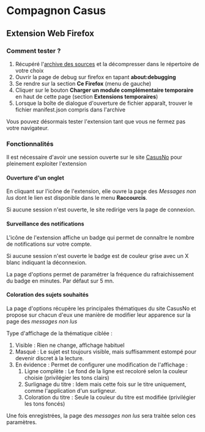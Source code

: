 # Compagnon Casus

## Extension Web Firefox

### Comment tester ?

1. Récupéré l'[archive des sources](https://github.com/Condutiarii/compagnon-casus/archive/refs/heads/master.zip) et la décompresser dans le répertoire de votre choix
2. Ouvrir la page de debug sur firefox en tapant **about:debugging**
3. Se rendre sur la section **Ce Firefox** (menu de gauche)
4. Cliquer sur le bouton **Charger un module complémentaire temporaire** en haut de cette page (section **Extensions temporaires**)
5. Lorsque la boîte de dialogue d'ouverture de fichier apparaît, trouver le fichier manifest.json compris dans l'archive

Vous pouvez désormais tester l'extension tant que vous ne fermez pas votre navigateur.

### Fonctionnalités

Il est nécessaire d'avoir une session ouverte sur le site [CasusNo](https://www.casusno.fr/) pour pleinement exploiter l'extension

#### Ouverture d'un onglet

En cliquant sur l'icône de l'extension, elle ouvre la page des *Messages non lus* dont le lien est disponible dans le menu **Raccourcis**.

Si aucune session n'est ouverte, le site redirige vers la page de connexion.

#### Surveillance des notifications

L'icône de l'extension affiche un badge qui permet de connaître le nombre de notifications sur votre compte.

Si aucune session n'est ouverte le badge est de couleur grise avec un X blanc indiquant la déconnexion.

La page d'options permet de paramétrer la fréquence du rafraichissement du badge en minutes. Par défaut sur 5 mn.

#### Coloration des sujets souhaités

La page d'options récupère les principales thématiques du site CasusNo et propose sur chacun d'eux une manière de modifier leur apparence sur la page des *messages non lus*

Type d'affichage de la thématique ciblée :

1. Visible : Rien ne change, affichage habituel
2. Masqué : Le sujet est toujours visible, mais suffisamment estompé pour devenir discret à la lecture.
3. En évidence : Permet de configurer une modification de l'affichage :
   1. Ligne complète : Le fond de la ligne est recoloré selon la couleur choisie (privilégier les tons clairs)
   2. Surlignage du titre : Idem mais cette fois sur le titre uniquement, comme l'application d'un surligneur.
   3. Coloration du titre : Seule la couleur du titre est modifiée (privilégier les tons foncés)

Une fois enregistrées, la page des *messages non lus* sera traitée selon ces paramètres.